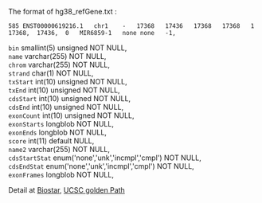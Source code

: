
The format of hg38_refGene.txt :

```
585	ENST00000619216.1	chr1	-	17368	17436	17368	17368	1	17368,	17436,	0	MIR6859-1	none none	-1,
```

  `bin` smallint(5) unsigned NOT NULL,  
  `name` varchar(255) NOT NULL,  
  `chrom` varchar(255) NOT NULL,  
  `strand` char(1) NOT NULL,  
  `txStart` int(10) unsigned NOT NULL,  
  `txEnd` int(10) unsigned NOT NULL,  
  `cdsStart` int(10) unsigned NOT NULL,  
  `cdsEnd` int(10) unsigned NOT NULL,  
  `exonCount` int(10) unsigned NOT NULL,  
  `exonStarts` longblob NOT NULL,  
  `exonEnds` longblob NOT NULL,  
  `score` int(11) default NULL,  
  `name2` varchar(255) NOT NULL,  
  `cdsStartStat` enum('none','unk','incmpl','cmpl') NOT NULL,  
  `cdsEndStat` enum('none','unk','incmpl','cmpl') NOT NULL,  
  `exonFrames` longblob NOT NULL,  
  
  Detail at [Biostar](https://www.biostars.org/p/18480/), [UCSC golden Path](http://hgdownload.cse.ucsc.edu/goldenPath/hg38/database/refGene.sql)
